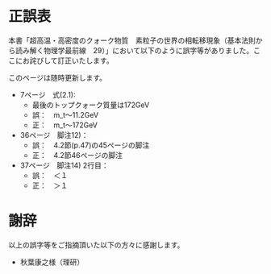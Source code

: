 # 正誤表

本書「超高温・高密度のクォーク物質　素粒子の世界の相転移現象（基本法則から読み解く物理学最前線　29）」において以下のように誤字等がありました。ここにお詫びして訂正いたします。

このページは随時更新します。

- 7ページ　式(2.1):
  - 最後のトップクォーク質量は172GeV
  - 誤：　m_t〜11.2GeV
  - 正：　m_t〜172GeV
- 36ページ　脚注12)：
  - 誤：　4.2節(p.47)の45ページの脚注
  - 正：　4.2節46ページの脚注
- 37ページ　脚注14) 2行目：
  - 誤：　＜１
  - 正：　＞１


# 謝辞

以上の誤字等をご指摘頂いた以下の方々に感謝します。

- 秋葉康之様（理研）
